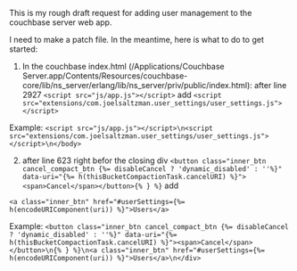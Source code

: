 This is my rough draft request for adding user management to the couchbase server web app.

I need to make a patch file. In the meantime, here is what to do to get started:

1) In the couchbase index.html (/Applications/Couchbase Server.app/Contents/Resources/couchbase-core/lib/ns_server/erlang/lib/ns_server/priv/public/index.html): 
after line 2927 ```<script src="js/app.js"></script>``` add
```<script src="extensions/com.joelsaltzman.user_settings/user_settings.js"></script>```

Example: ```<script src="js/app.js"></script>\n<script src="extensions/com.joelsaltzman.user_settings/user_settings.js"></script>\n</body>```




2) after line 623 right befor the closing div ```<button class="inner_btn cancel_compact_btn {%= disableCancel ? 'dynamic_disabled' : ''%}" data-uri="{%= h(thisBucketCompactionTask.cancelURI) %}"><span>Cancel</span></button>{% } %}``` add

```<a class="inner_btn" href="#userSettings={%= h(encodeURIComponent(uri)) %}">Users</a>```


Example: ```<button class="inner_btn cancel_compact_btn {%= disableCancel ? 'dynamic_disabled' : ''%}" data-uri="{%= h(thisBucketCompactionTask.cancelURI) %}"><span>Cancel</span></button>\n{% } %}\n<a class="inner_btn" href="#userSettings={%= h(encodeURIComponent(uri)) %}">Users</a>\n</div>```